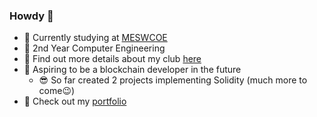 ### Howdy 👋

- 🔭 Currently studying at [MESWCOE](https://mescoe.mespune.org/)
- 🌱 2nd Year Computer Engineering
- 👯 Find out more details about my club [here](https://github.com/Avinya-co)
- 🤔 Aspiring to be a blockchain developer in the future
  - 😎 So far created 2 projects implementing Solidity (much more to come😉)
- 🧾 Check out my [portfolio](https://tanmaymachkar.github.io/resume-profile/)
